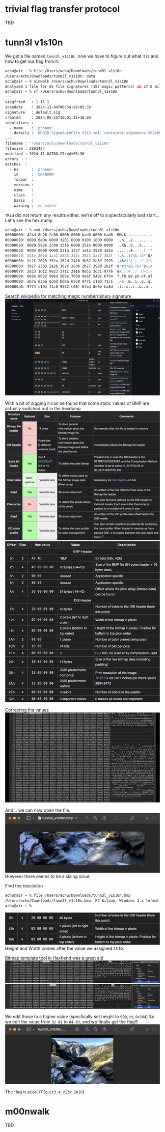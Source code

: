 # trivial flag transfer protocol
TBD


# tunn3l v1s10n
We get a file named `tunn3l_v1s10n`, now we have to figure out what it is and how to get our flag from it.
```bash
achu@air ~ % file /Users/achu/Downloads/tunn3l_v1s10n 
/Users/achu/Downloads/tunn3l_v1s10n: data
achu@air ~ % binwalk /Users/achu/Downloads/tunn3l_v1s10n 
Analyzed 1 file for 85 file signatures (187 magic patterns) in 27.0 milliseconds
achu@air ~ % sf /Users/achu/Downloads/tunn3l_v1s10n    
---
siegfried   : 1.11.1
scandate    : 2024-11-04T00:54:02+05:30
signature   : default.sig
created     : 2024-06-21T16:01:11+10:00
identifiers : 
  - name    : 'pronom'
    details : 'DROID_SignatureFile_V118.xml; container-signature-20240501.xml'
---
filename : '/Users/achu/Downloads/tunn3l_v1s10n'
filesize : 2893454
modified : 2024-11-04T00:27:44+05:30
errors   : 
matches  :
  - ns      : 'pronom'
    id      : 'UNKNOWN'
    format  : 
    version : 
    mime    : 
    class   : 
    basis   : 
    warning : 'no match'
```
`TRid` did not return any results either.
we're off to a spectacularly bad start...
Let's see the hex dump
```bash
achu@air ~ % xxd /Users/achu/Downloads/tunn3l_v1s10n 
00000000: 424d 8e26 2c00 0000 0000 bad0 0000 bad0  BM.&,...........
00000010: 0000 6e04 0000 3201 0000 0100 1800 0000  ..n...2.........
00000020: 0000 5826 2c00 2516 0000 2516 0000 0000  ..X&,.%...%.....
00000030: 0000 0000 0000 231a 1727 1e1b 2920 1d2a  ......#..'..) .*
00000040: 211e 261d 1a31 2825 352c 2933 2a27 382f  !.&..1(%5,)3*'8/
00000050: 2c2f 2623 332a 262d 2420 3b32 2e32 2925  ,/&#3*&-$ ;2.2)%
00000060: 3027 2333 2a26 382c 2836 2b27 392d 2b2f  0'#3*&8,(6+'9-+/
00000070: 2623 1d12 0e23 1711 2916 0e55 3d31 9776  &#...#..)..U=1.v
00000080: 668b 6652 996d 569e 7058 9e6f 549c 6f54  f.fR.mV.pX.oT.oT
00000090: ab7e 63ba 8c6d bd8a 69c8 9771 c193 71c1  .~c..m..i..q..q.
000000a0: 9774 c194 73c0 9372 c08f 6fbd 8e6e ba8d  .t..s..r..o..n..
```
Search wikipedia for matching magic number/binary signature
![Wikipedia binary signature info](../assets/contents/tunn3l_v1s10n/1.png)

With a bit of digging it can be found that some static values of BMP are actually switched out in the hexdump
![Wikipedia binary structure](../assets/contents/tunn3l_v1s10n/2.png)
![Wikipedia binary structure example](../assets/contents/tunn3l_v1s10n/3.png)

Correcting the values 
![Target values](../assets/contents/tunn3l_v1s10n/4.png)

And... we can now open the file.
![Target values](../assets/contents/tunn3l_v1s10n/5.png)
However there seems to be a sizing issue

Find the resolution
```bash
achu@air ~ % file /Users/achu/Downloads/tunn3l_v1s10n.bmp 
/Users/achu/Downloads/tunn3l_v1s10n.bmp: PC bitmap, Windows 3.x format, 1134 x 306 x 24, image size 2893400, resolution 5669 x 5669 px/m, cbSize 2893454, bits offset 54
achu@air ~ % 
```
![Height and width values](../assets/contents/tunn3l_v1s10n/6.png)
Height and Width comes after the value we assigned `28` to.

Bitmap template tool in Hexfiend was a great aid
![Found a cool feature 1](../assets/contents/tunn3l_v1s10n/7.png)
![Found a cool feature 2](../assets/contents/tunn3l_v1s10n/8.png)

We edit those to a higher value (specfically set height to `900`, ie, `0x384`)
So we edit the value from `32 01` to `84 03`, and we finally get the flag!!!
![Found a cool feature 2](../assets/contents/tunn3l_v1s10n/9.png)

The flag is `picoCTF{qu1t3_a_v13w_2020}`.


# m00nwalk
TBD
